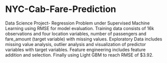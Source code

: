 # NYC-Cab-Fare-Prediction
Data Science Project- Regression Problem under Supervised Machine Learning using RMSE for model evaluation. Training data consists of 16k observations and four location variables, number of passengers and fare_amount (target variable) with missing values. Exploratory Data includes missing value analysis, outlier analysis and visualization of predictor variables with target variables. Feature engineering includes feature addition and selection. Finally using Light GBM to reach RMSE of $3.92.

